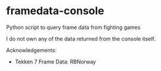 # framedata-console
Python script to query frame data from fighting games

I do not own any of the data returned from the console itself.

Acknowledgements:
- Tekken 7 Frame Data: RBNorway
